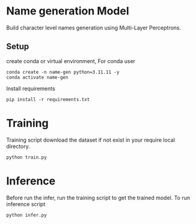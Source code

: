 # Name generation Model
Build character level names generation using Multi-Layer Perceptrons.

## Setup
create conda or virtual environment, For conda user
```
conda create -n name-gen python=3.11.11 -y
conda activate name-gen
```
Install requirements
```
pip install -r requirements.txt
```
# Training 
Training script download the dataset if not exist in your require local directory.
```
python train.py
```

# Inference

Before run the infer, run the training script to get the trained model. To run inference script
```
python infer.py
```

